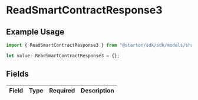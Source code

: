 # ReadSmartContractResponse3

## Example Usage

```typescript
import { ReadSmartContractResponse3 } from "@starton/sdk/sdk/models/shared";

let value: ReadSmartContractResponse3 = {};
```

## Fields

| Field       | Type        | Required    | Description |
| ----------- | ----------- | ----------- | ----------- |